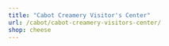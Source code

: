 ```yaml
---
title: "Cabot Creamery Visitor's Center"
url: /cabot/cabot-creamery-visitors-center/
shop: cheese
---
```

